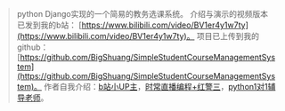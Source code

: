 > python Django实现的一个简易的教务选课系统。
> 介绍与演示的视频版本已发到我的b站： [https://www.bilibili.com/video/BV1er4y1w7ty](https://www.bilibili.com/video/BV1er4y1w7ty)。
> 项目已上传到我的github： [https://github.com/BigShuang/SimpleStudentCourseManagementSystem](https://github.com/BigShuang/SimpleStudentCourseManagementSystem)。
> 作者自我介绍：[b站小UP主](https://space.bilibili.com/149259132)，[时常直播编程+红警三](https://live.bilibili.com/13337214)，[python1对1辅导老师](https://www.bilibili.com/read/cv8288962)。